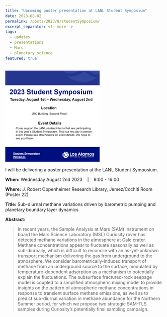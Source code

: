 ```yaml
---
title: "Upcoming poster presentation at LANL Student Symposium"
date: 2023-08-02
permalink: /posts/2023/8/studentSymposium/
excerpt_separator: <!--more-->
tags:
  - updates 
  - presentations
  - Mars
  - planetary science
featured: true 
---
```

<!-- excerpt: "<img src='/images/posts/nmtBureau_walkoutSlide.png' alt='NMT-talkBanner' width='500px'/>" -->

<!-- NOTE: the featured callout in front matter allows the post to appear automatically on the ABOUT page if enabled there. -->
<!-- NOTE: the except_separator in the front matter allows you to manually specify how much of the post is included in the except (in this case, everything between the ``more`` callout. -->
<img src="/images/posts/symposiumFlyer2023.png" alt="symposiumFlyerBanner" width="300px"/>

I will be delivering a poster presentation at the LANL Student Symposium. 


**When:** Wednesday August 2nd 2023 &nbsp;&nbsp; \| &nbsp;&nbsp; 9:00 - 16:00 

**Where:** J. Robert Oppenheimer Research Library, Jemez/Cochiti Room (Poster 22)
<!-- [Zoom](https://zoom.us/j/99880495832){: .btn--research} --> 

**Title:** Sub-diurnal methane variations driven by barometric pumping and planetary boundary layer dynamics 

**Abstract:** 
> In recent years, the Sample Analysis at Mars (SAM) instrument on board the Mars Science Laboratory (MSL) Curiosity rover has detected methane variations in the atmosphere at Gale crater. Methane concentrations appear to fluctuate seasonally as well as sub-diurnally, which is difficult to reconcile with an as-yet-unknown transport mechanism delivering the gas from underground to the atmosphere. We consider barometrically-induced transport of methane from an underground source to the surface, modulated by temperature-dependent adsorption as a mechanism to potentially explain the fluctuations. The subsurface fractured-rock seepage model is coupled to a simplified atmospheric mixing model to provide insights on the pattern of atmospheric methane concentrations in response to transient surface methane emissions, as well as to predict sub-diurnal variation in methane abundance for the Northern Summer period, for which we propose two strategic SAM-TLS samples during Curiosity’s potentially final sampling campaign.
 

<!-- ![NMT-talkBanner](/images/posts/nmtBureau_walkoutSlide.png) -->



<!-- Excerpt this whole post: -->
<!-- more -->



